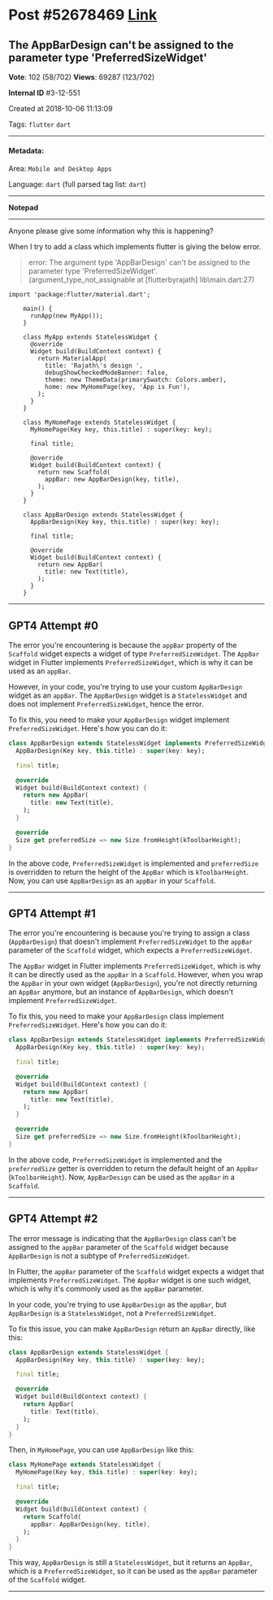 
# Post \#52678469 [Link](https://stackoverflow.com/questions/52678469/)

## The AppBarDesign can't be assigned to the parameter type 'PreferredSizeWidget'

**Vote**: 102 (58/702) **Views**: 69287 (123/702) 

**Internal ID** \#3-12-551

Created at 2018-10-06 11:13:09

Tags: `flutter` `dart`

----------

#### Metadata:

Area: `Mobile and Desktop Apps`

Language: `dart` (full parsed tag list: `dart`)

----------

**Notepad**


----------

Anyone please give some information why this is happening?

When I try to add a class  which implements  flutter is giving the below error.

> error: The argument type 'AppBarDesign' can't be assigned to the parameter type 'PreferredSizeWidget'. (argument_type_not_assignable at [flutterbyrajath] lib\main.dart:27)

```
import 'package:flutter/material.dart';

    main() {
      runApp(new MyApp());
    }

    class MyApp extends StatelessWidget {
      @override
      Widget build(BuildContext context) {
        return MaterialApp(
          title: 'Rajath\'s design ',
          debugShowCheckedModeBanner: false,
          theme: new ThemeData(primarySwatch: Colors.amber),
          home: new MyHomePage(key, 'App is Fun'),
        );
      }
    }

    class MyHomePage extends StatelessWidget {
      MyHomePage(Key key, this.title) : super(key: key);

      final title;

      @override
      Widget build(BuildContext context) {
        return new Scaffold(
          appBar: new AppBarDesign(key, title),
        );
      }
    }

    class AppBarDesign extends StatelessWidget {
      AppBarDesign(Key key, this.title) : super(key: key);

      final title;

      @override
      Widget build(BuildContext context) {
        return new AppBar(
          title: new Text(title),
        );
      }
    }
```



----------
        
## GPT4 Attempt \#0

The error you're encountering is because the `appBar` property of the `Scaffold` widget expects a widget of type `PreferredSizeWidget`. The `AppBar` widget in Flutter implements `PreferredSizeWidget`, which is why it can be used as an `appBar`.

However, in your code, you're trying to use your custom `AppBarDesign` widget as an `appBar`. The `AppBarDesign` widget is a `StatelessWidget` and does not implement `PreferredSizeWidget`, hence the error.

To fix this, you need to make your `AppBarDesign` widget implement `PreferredSizeWidget`. Here's how you can do it:

```dart
class AppBarDesign extends StatelessWidget implements PreferredSizeWidget {
  AppBarDesign(Key key, this.title) : super(key: key);

  final title;

  @override
  Widget build(BuildContext context) {
    return new AppBar(
      title: new Text(title),
    );
  }

  @override
  Size get preferredSize => new Size.fromHeight(kToolbarHeight);
}
```

In the above code, `PreferredSizeWidget` is implemented and `preferredSize` is overridden to return the height of the `AppBar` which is `kToolbarHeight`. Now, you can use `AppBarDesign` as an `appBar` in your `Scaffold`.

--------

## GPT4 Attempt \#1

The error you're encountering is because you're trying to assign a class (`AppBarDesign`) that doesn't implement `PreferredSizeWidget` to the `appBar` parameter of the `Scaffold` widget, which expects a `PreferredSizeWidget`.

The `AppBar` widget in Flutter implements `PreferredSizeWidget`, which is why it can be directly used as the `appBar` in a `Scaffold`. However, when you wrap the `AppBar` in your own widget (`AppBarDesign`), you're not directly returning an `AppBar` anymore, but an instance of `AppBarDesign`, which doesn't implement `PreferredSizeWidget`.

To fix this, you need to make your `AppBarDesign` class implement `PreferredSizeWidget`. Here's how you can do it:

```dart
class AppBarDesign extends StatelessWidget implements PreferredSizeWidget {
  AppBarDesign(Key key, this.title) : super(key: key);

  final title;

  @override
  Widget build(BuildContext context) {
    return new AppBar(
      title: new Text(title),
    );
  }

  @override
  Size get preferredSize => new Size.fromHeight(kToolbarHeight);
}
```

In the above code, `PreferredSizeWidget` is implemented and the `preferredSize` getter is overridden to return the default height of an `AppBar` (`kToolbarHeight`). Now, `AppBarDesign` can be used as the `appBar` in a `Scaffold`.

--------

## GPT4 Attempt \#2

The error message is indicating that the `AppBarDesign` class can't be assigned to the `appBar` parameter of the `Scaffold` widget because `AppBarDesign` is not a subtype of `PreferredSizeWidget`. 

In Flutter, the `appBar` parameter of the `Scaffold` widget expects a widget that implements `PreferredSizeWidget`. The `AppBar` widget is one such widget, which is why it's commonly used as the `appBar` parameter.

In your code, you're trying to use `AppBarDesign` as the `appBar`, but `AppBarDesign` is a `StatelessWidget`, not a `PreferredSizeWidget`. 

To fix this issue, you can make `AppBarDesign` return an `AppBar` directly, like this:

```dart
class AppBarDesign extends StatelessWidget {
  AppBarDesign(Key key, this.title) : super(key: key);

  final title;

  @override
  Widget build(BuildContext context) {
    return AppBar(
      title: Text(title),
    );
  }
}
```

Then, in `MyHomePage`, you can use `AppBarDesign` like this:

```dart
class MyHomePage extends StatelessWidget {
  MyHomePage(Key key, this.title) : super(key: key);

  final title;

  @override
  Widget build(BuildContext context) {
    return Scaffold(
      appBar: AppBarDesign(key, title),
    );
  }
}
```

This way, `AppBarDesign` is still a `StatelessWidget`, but it returns an `AppBar`, which is a `PreferredSizeWidget`, so it can be used as the `appBar` parameter of the `Scaffold` widget.

--------
